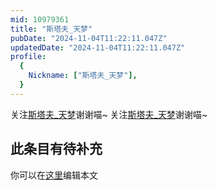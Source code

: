 ```yaml
---
mid: 10979361
title: "斯塔夫_天梦"
pubDate: "2024-11-04T11:22:11.047Z"
updatedDate: "2024-11-04T11:22:11.047Z"
profile:
  {
    Nickname: ["斯塔夫_天梦"],
  }
---
```


关注[斯塔夫_天梦](https://space.bilibili.com/10979361)谢谢喵~ 关注[斯塔夫_天梦](https://space.bilibili.com/10979361)谢谢喵~

## 此条目有待补充
你可以在[这里](https://github.com/Yuhanawa/VTuber.ICU-Content/edit/master/v/斯塔夫_天梦/index.md)编辑本文

